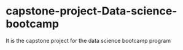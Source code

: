 # capstone-project-Data-science-bootcamp
It is the capstone project for the data science bootcamp program
